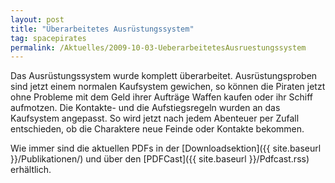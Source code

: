 ```yaml
---
layout: post
title: "Überarbeitetes Ausrüstungssystem"
tag: spacepirates
permalink: /Aktuelles/2009-10-03-UeberarbeitetesAusruestungssystem
---
```


Das Ausrüstungssystem wurde komplett überarbeitet. Ausrüstungsproben sind jetzt einem normalen Kaufsystem gewichen, so können die Piraten jetzt ohne Probleme mit dem Geld ihrer Aufträge Waffen kaufen oder ihr Schiff aufmotzen. Die Kontakte- und die Aufstiegsregeln wurden an das Kaufsystem angepasst. So wird jetzt nach jedem Abenteuer per Zufall entschieden, ob die Charaktere neue Feinde oder Kontakte bekommen.

Wie immer sind die aktuellen PDFs in der [Downloadsektion]({{ site.baseurl }}/Publikationen/) und über den [PDFCast]({{ site.baseurl }}/Pdfcast.rss) erhältlich.


